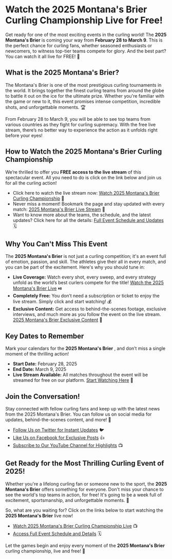 # Watch the 2025 Montana's Brier Curling Championship Live for Free!

Get ready for one of the most exciting events in the curling world! The **2025 Montana's Brier** is coming your way from **February 28 to March 9**. This is the perfect chance for curling fans, whether seasoned enthusiasts or newcomers, to witness top-tier teams compete for glory. And the best part? You can watch it all live for FREE! 🎉

## What is the 2025 Montana's Brier?

The Montana's Brier is one of the most prestigious curling tournaments in the world. It brings together the finest curling teams from around the globe to battle it out on the ice for the ultimate prize. Whether you're familiar with the game or new to it, this event promises intense competition, incredible shots, and unforgettable moments. 🏆

From February 28 to March 9, you will be able to see top teams from various countries as they fight for curling supremacy. With the free live stream, there’s no better way to experience the action as it unfolds right before your eyes!

## How to Watch the 2025 Montana's Brier Curling Championship

We’re thrilled to offer you **FREE access to the live stream** of this spectacular event. All you need to do is click on the link below and join us for all the curling action!

- Click here to watch the live stream now: [Watch 2025 Montana's Brier Curling Championship](https://tinyurl.com/livestreamfreeo?st=2025montanasbrier&si=gh) 🎥
- Never miss a moment! Bookmark the page and stay updated with every match: [2025 Montana's Brier Live Stream](https://tinyurl.com/livestreamfreeo?st=2025montanasbrier&si=gh) 📅
- Want to know more about the teams, the schedule, and the latest updates? Click here for all the details: [Full Event Schedule and Updates](https://tinyurl.com/livestreamfreeo?st=2025montanasbrier&si=gh) 🗓️

## Why You Can't Miss This Event

The **2025 Montana's Brier** is not just a curling competition; it's an event full of emotion, passion, and skill. The athletes give their all in every match, and you can be part of the excitement. Here's why you should tune in:

- **Live Coverage:** Watch every shot, every sweep, and every strategy unfold as the world’s best curlers compete for the title! [Watch the 2025 Montana's Brier Live](https://tinyurl.com/livestreamfreeo?st=2025montanasbrier&si=gh) ⏯️
- **Completely Free:** You don’t need a subscription or ticket to enjoy the live stream. Simply click and start watching! 💰
- **Exclusive Content:** Get access to behind-the-scenes footage, exclusive interviews, and much more as you follow the event on the live stream. [2025 Montana's Brier Exclusive Content](https://tinyurl.com/livestreamfreeo?st=2025montanasbrier&si=gh) 🎤

## Key Dates to Remember

Mark your calendars for the **2025 Montana's Brier** , and don’t miss a single moment of the thrilling action!

- **Start Date:** February 28, 2025
- **End Date:** March 9, 2025
- **Live Stream Available:** All matches throughout the event will be streamed for free on our platform. [Start Watching Here](https://tinyurl.com/livestreamfreeo?st=2025montanasbrier&si=gh) 🎥

## Join the Conversation!

Stay connected with fellow curling fans and keep up with the latest news from the 2025 Montana's Brier. You can follow us on social media for updates, behind-the-scenes content, and more! 📱

- [Follow Us on Twitter for Instant Updates](https://tinyurl.com/livestreamfreeo?st=2025montanasbrier&si=gh) 🐦
- [Like Us on Facebook for Exclusive Posts](https://tinyurl.com/livestreamfreeo?st=2025montanasbrier&si=gh) 👍
- [Subscribe to Our YouTube Channel for Highlights](https://tinyurl.com/livestreamfreeo?st=2025montanasbrier&si=gh) 📺

## Get Ready for the Most Thrilling Curling Event of 2025!

Whether you're a lifelong curling fan or someone new to the sport, the **2025 Montana's Brier** offers something for everyone. Don't miss your chance to see the world's top teams in action, for free! It's going to be a week full of excitement, sportsmanship, and unforgettable moments. 🥌

So, what are you waiting for? Click on the links below to start watching the **2025 Montana's Brier** live now!

- [Watch 2025 Montana's Brier Curling Championship Live](https://tinyurl.com/livestreamfreeo?st=2025montanasbrier&si=gh) 📺
- [Access Full Event Schedule and Details](https://tinyurl.com/livestreamfreeo?st=2025montanasbrier&si=gh) 🗓️

Let the games begin and enjoy every moment of the **2025 Montana's Brier** curling championship, live and free! 🎉
